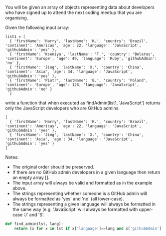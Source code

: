 You will be given an array of objects representing data about developers who have signed up to attend the next coding meetup that you are organising.

Given the following input array:

```
list1 = [
  { 'firstName': 'Harry', 'lastName': 'K.', 'country': 'Brazil', 'continent': 'Americas', 'age': 22, 'language': 'JavaScript', 'githubAdmin': 'yes' },
  { 'firstName': 'Kseniya', 'lastName': 'T.', 'country': 'Belarus', 'continent': 'Europe', 'age': 49, 'language': 'Ruby', 'githubAdmin': 'no' },
  { 'firstName': 'Jing', 'lastName': 'X.', 'country': 'China', 'continent': 'Asia', 'age': 34, 'language': 'JavaScript', 'githubAdmin': 'yes' },
  { 'firstName': 'Piotr', 'lastName': 'B.', 'country': 'Poland', 'continent': 'Europe', 'age': 128, 'language': 'JavaScript', 'githubAdmin': 'no' }
  ]
```

write a function that when executed as findAdmin(list1, 'JavaScript') returns only the JavaScript developers who are GitHub admins:

```
[
  { 'firstName': 'Harry', 'lastName': 'K.', 'country': 'Brazil', 'continent': 'Americas', 'age': 22, 'language': 'JavaScript', 'githubAdmin': 'yes' },
  { 'firstName': 'Jing', 'lastName': 'X.', 'country': 'China', 'continent': 'Asia', 'age': 34, 'language': 'JavaScript', 'githubAdmin': 'yes' }
]
```

Notes:

* The original order should be preserved.
* If there are no GitHub admin developers in a given language then return an empty array [].
* The input array will always be valid and formatted as in the example above.
* The strings representing whether someone is a GitHub admin will always be formatted as 'yes' and 'no' (all lower-case).
* The strings representing a given language will always be formatted in the same way (e.g. 'JavaScript' will always be formatted with upper-case 'J' and 'S'.

```py
def find_admin(lst, lang): 
    return [x for x in lst if x['language']==lang and x['githubAdmin'] == 'yes'] or []
```
